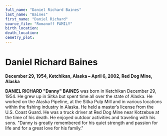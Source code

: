 ```yaml
---
full_name: "Daniel Richard Baines"
last_name: "Baines"
first_name: "Daniel Richard"
source_file: "Romanoff FAMILY"
birth_location:
death_location:
cemetry_plot: 
---
```

# Daniel Richard Baines

**December 29, 1954, Ketchikan, Alaska – April 6, 2002, Red Dog Mine,
Alaska**

**DANIEL RICHARD "Danny" BAINES** was born in Ketchikan December 29,
1954. He grew up in Sitka but spent time all over the state of Alaska.
He worked on the Alaska Pipeline, at the Sitka Pulp Mill and in various
locations within the fishing industry in Alaska. He held a master’s
license from the U.S. Coast Guard. He was a truck driver at Red Dog Mine
near Kotzebue at the time of his death. He enjoyed outdoor activities
and traveling with his sons. "Danny is greatly remembered for his quiet
strength and passion for life and for a great love for his family."
